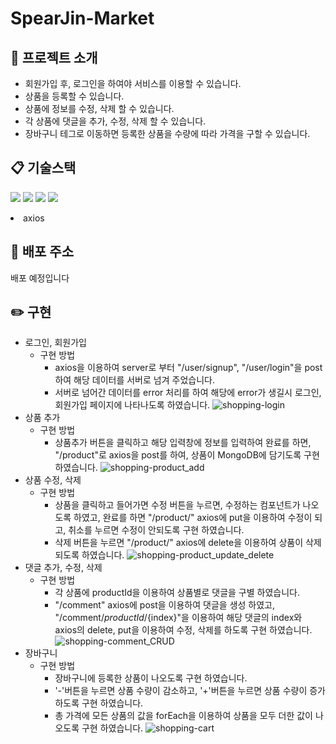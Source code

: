 # SpearJin-Market

## :raised_hands: 프로젝트 소개
* 회원가입 후, 로그인을 하여야 서비스를 이용할 수 있습니다.
* 상품을 등록할 수 있습니다.
* 상품에 정보를 수정, 삭제 할 수 있습니다.
* 각 상품에 댓글을 추가, 수정, 삭제 할 수 있습니다.
* 장바구니 테그로 이동하면 등록한 상품을 수량에 따라 가격을 구할 수 있습니다.

## :clipboard: 기술스택
<img src="https://img.shields.io/badge/react-61DAFB?style=for-the-badge&logo=react&logoColor=black"> <img src="https://img.shields.io/badge/node-339933?style=for-the-badge&logo=node.js&logoColor=white"> <img src="https://img.shields.io/badge/mongodb-47A248?style=for-the-badge&logo=mongodb&logoColor=white"> <img src="https://img.shields.io/badge/styled_components-DB7093?style=for-the-badge&logo=styled-components&logoColor=white"> <li>axios</li>

## :paperclip: 배포 주소
배포 예정입니다

## :pencil2: 구현
  * 로그인, 회원가입
    * 구현 방법
      * axios을 이용하여 server로 부터 "/user/signup", "/user/login"을 post하여 해당 데이터를 서버로 넘겨 주었습니다.
      * 서버로 넘어간 데이터를 error 처리를 하여 해당에 error가 생길시 로그인, 회원가입 페이지에 나타나도록 하였습니다.
      ![shopping-login](https://user-images.githubusercontent.com/87363129/159514474-1c037931-d210-422b-9d4a-46357e5d6e7c.gif)
  * 상품 추가
    * 구현 방법
      * 상품추가 버튼을 클릭하고 해당 입력창에 정보를 입력하여 완료를 하면, "/product"로 axios을 post를 하여, 상품이 MongoDB에 담기도록 구현 하였습니다.
      ![shopping-product_add](https://user-images.githubusercontent.com/87363129/159514614-1c4cf078-fcfb-454f-a7f5-af1f58fbd617.gif)
  * 상품 수정, 삭제
    * 구현 방법
      * 상품을 클릭하고 들어가면 수정 버튼을 누르면, 수정하는 컴포넌트가 나오도록 하였고, 완료를 하면 "/product/" axios에 put을 이용하여 수정이 되고, 취소를 누르면 수정이 안되도록 구현 하였습니다.
      * 삭제 버튼을 누르면 "/product/" axios에 delete을 이용하여 상품이 삭제 되도록 하였습니다.
      ![shopping-product_update_delete](https://user-images.githubusercontent.com/87363129/159514706-23204af6-4cc0-4344-bec1-35fdcd479a93.gif)
  * 댓글 추가, 수정, 삭제
    * 구현 방법
      * 각 상품에 productId을 이용하여 상품별로 댓글을 구별 하였습니다.
      * "/comment" axios에 post을 이용하여 댓글을 생성 하였고, "/comment/${productId}/${index}"을 이용하여 해당 댓글의 index와 axios의 delete, put을 이용하여 수정, 삭제를 하도록 구현 하였습니다.
      ![shopping-comment_CRUD](https://user-images.githubusercontent.com/87363129/159514752-3f388ea5-b299-4649-9169-7d4cfba0d64f.gif)
  * 장바구니
    * 구현 방법
      * 장바구니에 등록한 상품이 나오도록 구현 하였습니다.
      * '-'버튼을 누르면 상품 수량이 감소하고, '+'버튼을 누르면 상품 수량이 증가하도록 구현 하였습니다.
      * 총 가격에 모든 상품의 값을 forEach을 이용하여 상품을 모두 더한 값이 나오도록 구현 하였습니다.
      ![shopping-cart](https://user-images.githubusercontent.com/87363129/159514780-82ee3a07-e6f2-4bf7-82b6-4d6e09d0a776.gif)

